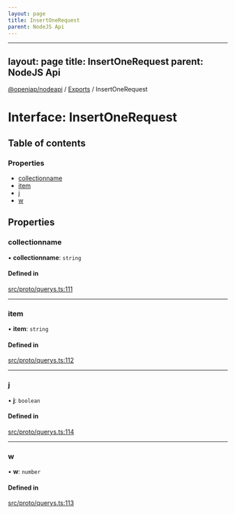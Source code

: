 ```yaml
---
layout: page
title: InsertOneRequest
parent: NodeJS Api
---
```

---
layout: page
title: InsertOneRequest
parent: NodeJS Api
---
[@openiap/nodeapi](../README.md) / [Exports](../modules.md) / InsertOneRequest

# Interface: InsertOneRequest

## Table of contents

### Properties

- [collectionname](InsertOneRequest.html#collectionname)
- [item](InsertOneRequest.html#item)
- [j](InsertOneRequest.html#j)
- [w](InsertOneRequest.html#w)

## Properties

### collectionname

• **collectionname**: `string`

#### Defined in

[src/proto/querys.ts:111](https://github.com/openiap/nodeapi/blob/a6b5438/src/proto/querys.ts#L111)

___

### item

• **item**: `string`

#### Defined in

[src/proto/querys.ts:112](https://github.com/openiap/nodeapi/blob/a6b5438/src/proto/querys.ts#L112)

___

### j

• **j**: `boolean`

#### Defined in

[src/proto/querys.ts:114](https://github.com/openiap/nodeapi/blob/a6b5438/src/proto/querys.ts#L114)

___

### w

• **w**: `number`

#### Defined in

[src/proto/querys.ts:113](https://github.com/openiap/nodeapi/blob/a6b5438/src/proto/querys.ts#L113)
